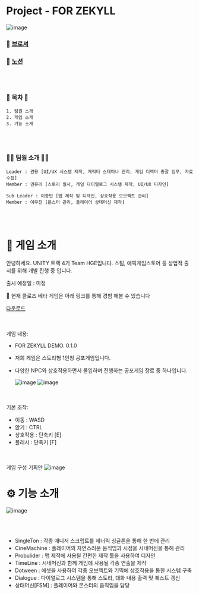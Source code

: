 # Project - FOR ZEKYLL

![image](https://github.com/user-attachments/assets/ab4b8a21-93c8-4549-a1a5-6d2264912aaa)

### 🔗 [브로셔](https://teamsparta.notion.site/FOR-ZEKYLL-22402ba20c4143c5966768b2e844a02b)
### 🔗 [노션](https://teamsparta.notion.site/Team-HGE-5e6f4bec6bd840749f195ea1d84e8dd7)

<br/><br/>
### 🚀 목차 🚀
```
1. 팀원 소개
2. 게임 소개
3. 기능 소개
```

<br/><br/>
### 👩‍💻 팀원 소개 👩‍💻
```
Leader : 권용 [UI/UX 시스템 제작, 캐릭터 스테미나 관리, 게임 디렉터 총괄 임무, 자료 수집]
Member : 권유리 [스토리 필사, 게임 다이얼로그 시스템 제작, UI/UX 디자인]

Sub Leader : 이종민 [맵 제작 및 디자인, 상호작용 오브젝트 관리]
Member : 이무진 [몬스터 관리, 플레이어 상태머신 제작]
```

<br/><br/>
# 📱 게임 소개
안녕하세요. UNITY 트랙 4기 Team HGE입니다.
스팀, 에픽게임스토어 등 상업적 출시를 위해 개발 진행 중 입니다.

출시 예정일 : 미정

🛒 현재 클로즈 베타 게임은 아래 링크를 통해 경험 해볼 수 있습니다

[다운로드](https://clofluv.tistory.com/32)

<br/><br/>
게임 내용:
- FOR ZEKYLL DEMO. 0.1.0
- 저희 게임은 스토리형 1인칭 공포게임입니다.
- 다양한 NPC와 상호작용하면서 몰입하며 진행하는 공포게임 장르 중 하나입니다.
  
  ![image](https://github.com/user-attachments/assets/b25ef452-8002-4999-bce0-1270b7c4306c)
  ![image](https://github.com/user-attachments/assets/c0c2232c-d85f-4334-809f-76c4cad8fac3)

<br/><br/>
기본 조작:
- 이동 : WASD
- 앉기 : CTRL
- 상호작용 : 단축키 [E]
- 플래시 : 단축키 [F]
  
<br/><br/>
게임 구성 기획안
![image](https://github.com/user-attachments/assets/2458e983-9e6f-4dd8-aa60-39edf8d4b1e8)

# ⚙️ 기능 소개
![image](https://github.com/user-attachments/assets/d7a44287-c8f2-44e7-b5ff-005abdfa167c)

<br/><br/>
- SingleTon : 각종 매니저 스크립트를 제너릭 싱글톤을 통해 한 번에 관리
- CineMachine : 플레이어의 자연스러운 움직임과 시점을 시네머신을 통해 관리
- Probulider : 맵 제작에 사용될 간편한 제작 툴을 사용하여 디자인
- TimeLine : 시네머신과 함께 게임에 사용될 각종 연출을 제작
- Dotween : 에셋을 사용하여 각종 오브젝트와 기믹에 상호작용을 통한 시스템 구축
- Dialogue : 다이얼로그 시스템을 통해 스토리, 대화 내용 출력 및 퀘스트 갱신
- 상태머신[FSM] : 플레이어와 몬스터의 움직임을 담당



